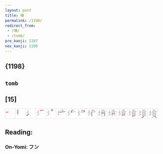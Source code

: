 ```yaml
---
layout: post
title: 墳
permalink: /1198/
redirect_from:
 - /墳/
 - /tomb/
pre_kanji: 1197
nex_kanji: 1199
---
```


## {1198}

## `tomb`

## [15]

<div class="stroke"><img src="../images/E5A2B3.png" /></div>

## Reading:

### On-Yomi: フン

